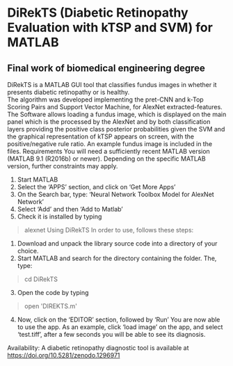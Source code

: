 # DiRekTS (Diabetic Retinopathy Evaluation with kTSP and SVM) for MATLAB
## Final work of biomedical engineering degree

DiRekTS is a MATLAB GUI tool that classifies fundus images in whether it presents diabetic retinopathy or is healthy.  
The algorithm was developed implementing the pret-CNN and k-Top Scoring Pairs and Support Vector Machine, for AlexNet extracted-features. 
The Software allows loading a fundus image, which is displayed on the main panel which is the processed by the AlexNet and by both classification layers 
providing the positive class posterior probabilities given the SVM and the graphical representation of kTSP appears on screen, with the positive/negative rule ratio. 
An example fundus image is included in the files.
Requirements
You will need a sufficiently recent MATLAB version (MATLAB 9.1 (R2016b) or newer). Depending on the specific MATLAB version, further constraints may apply.
1. Start MATLAB
2. Select the ‘APPS’ section, and click on ‘Get More Apps’
3. On the Search bar, type: ‘Neural Network Toolbox Model for AlexNet Network’
4. Select ‘Add’ and then ‘Add to Matlab’
5. Check it is installed by typing
>  alexnet
Using DiRekTS
In order to use, follows these steps:
1. Download and unpack the library source code into a directory of your choice.
2. Start MATLAB and search for the directory containing the folder. The, type:
> cd DiRekTS
3. Open the code by typing
> open 'DIREKTS.m'
4. Now, click on the ‘EDITOR’ section, followed by ‘Run’
You are now able to use the app.
As an example, click ‘load image’ on the app, and select ‘test.tiff’, after a few seconds you will be able to see its diagnosis.

Availability: A diabetic retinopathy diagnostic tool is available at https://doi.org/10.5281/zenodo.1296971

